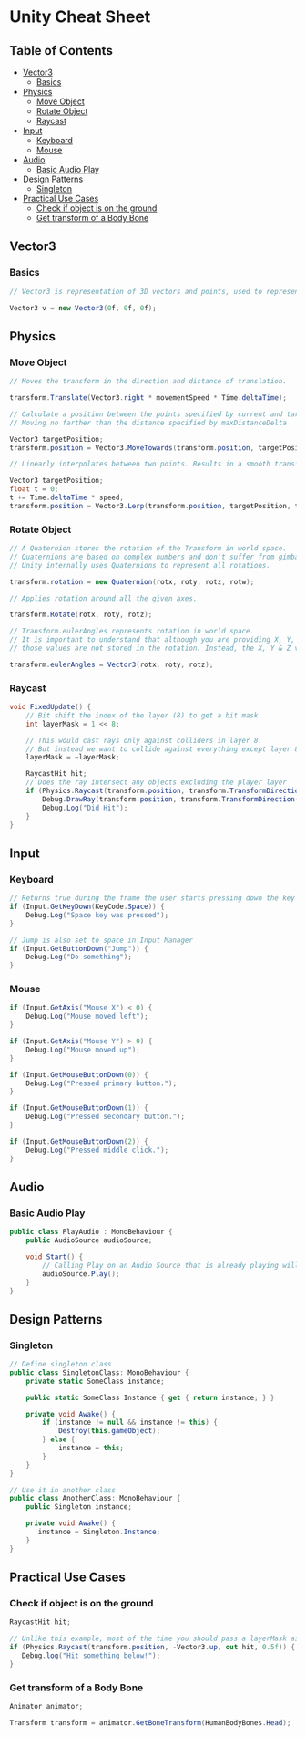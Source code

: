 # Unity Cheat Sheet

## Table of Contents

- [Vector3](vector3)
  - [Basics](#basics) 
- [Physics](#physics)
  - [Move Object](#move-object) 
  - [Rotate Object](#rotate-object) 
  - [Raycast](#raycast) 
- [Input](#input)
  - [Keyboard](#keyboard) 
  - [Mouse](#mouse) 
- [Audio](#audio)
  - [Basic Audio Play](#basic-audio-play) 
- [Design Patterns](#design-patterns)
  - [Singleton](#singleton) 
- [Practical Use Cases](#practical-use-cases)
  - [Check if object is on the ground](#check-if-object-is-on-the-ground) 
  - [Get transform of a Body Bone](#get-transform-of-a-body-bone) 

## Vector3

### Basics

```csharp
// Vector3 is representation of 3D vectors and points, used to represent 3D positions,considering x,y & z axis.

Vector3 v = new Vector3(0f, 0f, 0f);
```

## Physics

### Move Object 
```csharp
// Moves the transform in the direction and distance of translation.

transform.Translate(Vector3.right * movementSpeed * Time.deltaTime);
```

```csharp
// Calculate a position between the points specified by current and target
// Moving no farther than the distance specified by maxDistanceDelta

Vector3 targetPosition;
transform.position = Vector3.MoveTowards(transform.position, targetPosition, Time.deltaTime);
```

```csharp
// Linearly interpolates between two points. Results in a smooth transition.

Vector3 targetPosition;
float t = 0;
t += Time.deltaTime * speed;
transform.position = Vector3.Lerp(transform.position, targetPosition, t);
```

### Rotate Object 
```csharp
// A Quaternion stores the rotation of the Transform in world space.
// Quaternions are based on complex numbers and don't suffer from gimbal lock.
// Unity internally uses Quaternions to represent all rotations.

transform.rotation = new Quaternion(rotx, roty, rotz, rotw);
```

```csharp
// Applies rotation around all the given axes.

transform.Rotate(rotx, roty, rotz);
```

```csharp
// Transform.eulerAngles represents rotation in world space. 
// It is important to understand that although you are providing X, Y, and Z rotation values to describe your rotation
// those values are not stored in the rotation. Instead, the X, Y & Z values are converted to the Quaternion's internal format.

transform.eulerAngles = Vector3(rotx, roty, rotz);
```

### Raycast

```csharp
void FixedUpdate() {
    // Bit shift the index of the layer (8) to get a bit mask
    int layerMask = 1 << 8;

    // This would cast rays only against colliders in layer 8.
    // But instead we want to collide against everything except layer 8. The ~ operator does this, it inverts a bitmask.
    layerMask = ~layerMask;

    RaycastHit hit;
    // Does the ray intersect any objects excluding the player layer
    if (Physics.Raycast(transform.position, transform.TransformDirection(Vector3.forward), out hit, Mathf.Infinity, layerMask)) {
        Debug.DrawRay(transform.position, transform.TransformDirection(Vector3.forward) * hit.distance, Color.yellow);
        Debug.Log("Did Hit");
    }
}
```

## Input

### Keyboard

```csharp
// Returns true during the frame the user starts pressing down the key
if (Input.GetKeyDown(KeyCode.Space)) {
    Debug.Log("Space key was pressed");
}

// Jump is also set to space in Input Manager
if (Input.GetButtonDown("Jump")) {
    Debug.Log("Do something");
}
```

### Mouse

```csharp
if (Input.GetAxis("Mouse X") < 0) {
    Debug.Log("Mouse moved left");
}

if (Input.GetAxis("Mouse Y") > 0) {
    Debug.Log("Mouse moved up");
}

if (Input.GetMouseButtonDown(0)) {
    Debug.Log("Pressed primary button.");
}

if (Input.GetMouseButtonDown(1)) {
    Debug.Log("Pressed secondary button.");
}

if (Input.GetMouseButtonDown(2)) {
    Debug.Log("Pressed middle click.");
}
```

## Audio

### Basic Audio Play

```csharp
public class PlayAudio : MonoBehaviour {
    public AudioSource audioSource;

    void Start() {
        // Calling Play on an Audio Source that is already playing will make it start from the beginning
        audioSource.Play();
    }
}
```


## Design Patterns

### Singleton

```csharp
// Define singleton class
public class SingletonClass: MonoBehaviour {
    private static SomeClass instance;

    public static SomeClass Instance { get { return instance; } }

    private void Awake() {
        if (instance != null && instance != this) {
            Destroy(this.gameObject);
        } else {
            instance = this;
        }
    }
}

// Use it in another class
public class AnotherClass: MonoBehaviour {
    public Singleton instance;

    private void Awake() {
       instance = Singleton.Instance;
    }
}
```

## Practical Use Cases

### Check if object is on the ground

```csharp
RaycastHit hit;

// Unlike this example, most of the time you should pass a layerMask as the last option to hit only to the ground
if (Physics.Raycast(transform.position, -Vector3.up, out hit, 0.5f)) {
   Debug.log("Hit something below!");
}
```

### Get transform of a Body Bone

```csharp
Animator animator;

Transform transform = animator.GetBoneTransform(HumanBodyBones.Head);
```
